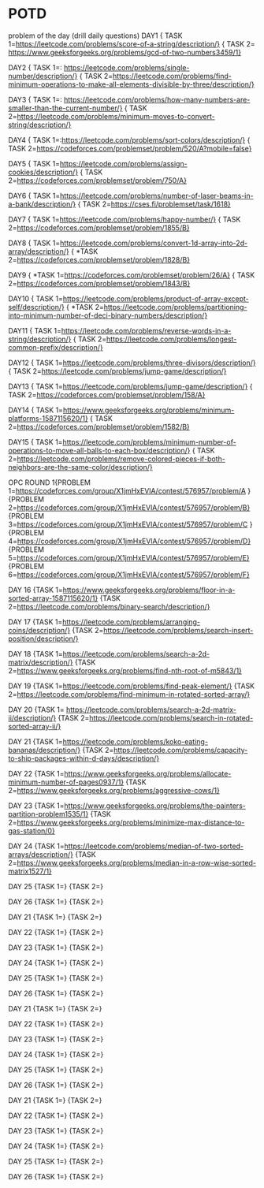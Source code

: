 # POTD
problem of the day (drill daily questions)
DAY1 { TASK 1=https://leetcode.com/problems/score-of-a-string/description/}
     { TASK 2= https://www.geeksforgeeks.org/problems/gcd-of-two-numbers3459/1}
     
DAY2 { TASK 1=: https://leetcode.com/problems/single-number/description/}
     { TASK 2=https://leetcode.com/problems/find-minimum-operations-to-make-all-elements-divisible-by-three/description/}     
     
DAY3 { TASK 1=: https://leetcode.com/problems/how-many-numbers-are-smaller-than-the-current-number/}
     { TASK 2=https://leetcode.com/problems/minimum-moves-to-convert-string/description/}     

DAY4 { TASK 1=:https://leetcode.com/problems/sort-colors/description/}
     { TASK 2=https://codeforces.com/problemset/problem/520/A?mobile=false}    

DAY5 { TASK 1=https://leetcode.com/problems/assign-cookies/description/}
     { TASK 2=https://codeforces.com/problemset/problem/750/A}  
     
DAY6 { TASK 1=https://leetcode.com/problems/number-of-laser-beams-in-a-bank/description/}
     { TASK 2=https://cses.fi/problemset/task/1618}    
     
DAY7 { TASK 1=https://leetcode.com/problems/happy-number/}
     { TASK 2=https://codeforces.com/problemset/problem/1855/B} 
     
DAY8 { TASK 1=https://leetcode.com/problems/convert-1d-array-into-2d-array/description/}
     { *TASK 2=https://codeforces.com/problemset/problem/1828/B}
     
DAY9 { *TASK 1=https://codeforces.com/problemset/problem/26/A}
     { TASK 2=https://codeforces.com/problemset/problem/1843/B} 
     
DAY10 { TASK 1=https://leetcode.com/problems/product-of-array-except-self/description/}
     { *TASK 2=https://leetcode.com/problems/partitioning-into-minimum-number-of-deci-binary-numbers/description/}
     
DAY11 { TASK 1=https://leetcode.com/problems/reverse-words-in-a-string/description/}
     { TASK 2=https://leetcode.com/problems/longest-common-prefix/description/} 
     
DAY12 { TASK 1=https://leetcode.com/problems/three-divisors/description/}
     { TASK 2=https://leetcode.com/problems/jump-game/description/}
     
DAY13 { TASK 1=https://leetcode.com/problems/jump-game/description/}
     { TASK 2=https://codeforces.com/problemset/problem/158/A}   
     
DAY14 { TASK 1=https://www.geeksforgeeks.org/problems/minimum-platforms-1587115620/1}
     { TASK 2=https://codeforces.com/problemset/problem/1582/B}   
     
DAY15 { TASK 1=https://leetcode.com/problems/minimum-number-of-operations-to-move-all-balls-to-each-box/description/}
     { TASK 2=https://leetcode.com/problems/remove-colored-pieces-if-both-neighbors-are-the-same-color/description/}   

OPC ROUND 1{PROBLEM 1=https://codeforces.com/group/X1jmHxEVlA/contest/576957/problem/A }
           {PROBLEM 2=https://codeforces.com/group/X1jmHxEVlA/contest/576957/problem/B}
           {PROBLEM 3=https://codeforces.com/group/X1jmHxEVlA/contest/576957/problem/C }
           {PROBLEM 4=https://codeforces.com/group/X1jmHxEVlA/contest/576957/problem/D}
           {PROBLEM 5=https://codeforces.com/group/X1jmHxEVlA/contest/576957/problem/E}
           {PROBLEM 6=https://codeforces.com/group/X1jmHxEVlA/contest/576957/problem/F}

DAY 16 {TASK 1=https://www.geeksforgeeks.org/problems/floor-in-a-sorted-array-1587115620/1}
       {TASK 2=https://leetcode.com/problems/binary-search/description/} 

DAY 17 {TASK 1=https://leetcode.com/problems/arranging-coins/description/}
       {TASK 2=https://leetcode.com/problems/search-insert-position/description/} 

DAY 18 {TASK 1=https://leetcode.com/problems/search-a-2d-matrix/description/}
       {TASK 2=https://www.geeksforgeeks.org/problems/find-nth-root-of-m5843/1}

DAY 19 {TASK 1=https://leetcode.com/problems/find-peak-element/}
       {TASK 2=https://leetcode.com/problems/find-minimum-in-rotated-sorted-array/}        
       
DAY 20 {TASK 1= https://leetcode.com/problems/search-a-2d-matrix-ii/description/}
       {TASK 2=https://leetcode.com/problems/search-in-rotated-sorted-array-ii/} 
       
DAY 21 {TASK 1=https://leetcode.com/problems/koko-eating-bananas/description/}
       {TASK 2=https://leetcode.com/problems/capacity-to-ship-packages-within-d-days/description/}

DAY 22 {TASK 1=https://www.geeksforgeeks.org/problems/allocate-minimum-number-of-pages0937/1}
       {TASK 2=https://www.geeksforgeeks.org/problems/aggressive-cows/1}        
       
DAY 23 {TASK 1=https://www.geeksforgeeks.org/problems/the-painters-partition-problem1535/1}
       {TASK 2=https://www.geeksforgeeks.org/problems/minimize-max-distance-to-gas-station/0} 

DAY 24 {TASK 1=https://leetcode.com/problems/median-of-two-sorted-arrays/description/}
       {TASK 2=https://www.geeksforgeeks.org/problems/median-in-a-row-wise-sorted-matrix1527/1}

DAY 25 {TASK 1=}
       {TASK 2=}        
       
DAY 26 {TASK 1=}
       {TASK 2=}
       
DAY 21 {TASK 1=}
       {TASK 2=}

DAY 22 {TASK 1=}
       {TASK 2=}        
       
DAY 23 {TASK 1=}
       {TASK 2=} 

DAY 24 {TASK 1=}
       {TASK 2=}

DAY 25 {TASK 1=}
       {TASK 2=}        
       
DAY 26 {TASK 1=}
       {TASK 2=}
       
DAY 21 {TASK 1=}
       {TASK 2=}

DAY 22 {TASK 1=}
       {TASK 2=}        
       
DAY 23 {TASK 1=}
       {TASK 2=} 

DAY 24 {TASK 1=}
       {TASK 2=}

DAY 25 {TASK 1=}
       {TASK 2=}        
       
DAY 26 {TASK 1=}
       {TASK 2=}
       
DAY 21 {TASK 1=}
       {TASK 2=}

DAY 22 {TASK 1=}
       {TASK 2=}        
       
DAY 23 {TASK 1=}
       {TASK 2=} 

DAY 24 {TASK 1=}
       {TASK 2=}

DAY 25 {TASK 1=}
       {TASK 2=}        
       
DAY 26 {TASK 1=}
       {TASK 2=} 
           
     
     
          
     
     
     
